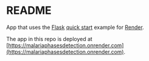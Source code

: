 # README

App that uses the [Flask](http://flask.pocoo.org/) [quick start](http://flask.pocoo.org/docs/1.0/quickstart/#a-minimal-application) example for [Render](https://render.com).

The app in this repo is deployed at [https://malariaphasesdetection.onrender.com](https://malariaphasesdetection.onrender.com).
